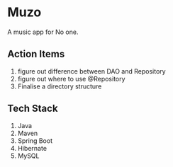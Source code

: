 # Muzo
A music app for No one.

## Action Items
1. figure out difference between DAO and Repository
2. figure out where to use @Repository
3. Finalise a directory structure

## Tech Stack 
1. Java
2. Maven
3. Spring Boot 
4. Hibernate 
5. MySQL

